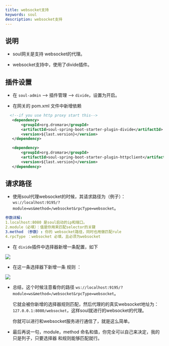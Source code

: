 ```yaml
---
title: websocket支持
keywords: soul
description: websocket支持
---
```


## 说明

* soul网关是支持 websocket的代理。

* websocket支持中，使用了divide插件。


## 插件设置

* 在 `soul-admin` --> 插件管理 --> ` divide `，设置为开启。

* 在网关的 pom.xml 文件中新增依赖
```xml
  <!--if you use http proxy start this-->
   <dependency>
       <groupId>org.dromara</groupId>
       <artifactId>soul-spring-boot-starter-plugin-divide</artifactId>
       <version>${last.version}</version>
   </dependency>

   <dependency>
       <groupId>org.dromara</groupId>
       <artifactId>soul-spring-boot-starter-plugin-httpclient</artifactId>
       <version>${last.version}</version>
   </dependency>
```
## 请求路径

* 使用soul代理websocket的时候，其请求路径为（例子）：`ws://localhost:9195/?module=ws&method=/websocket&rpcType=websocket`。

```yaml
参数详解:
1.localhost:8080 是soul启动的ip和端口。
2.module（必填）：值是你用来匹配selector的关键
3.method （参数）: 你的 websocket路径，同时也用做匹配rule
4.rpcType ：websocket 必填，且必须为websocket
```

* 在 `divide`插件中选择器新增一条配置，如下

![](https://yu199195.github.io/images/soul/websocket-selector.png)


* 在这一条选择器下新增一条 规则 ：

![](https://yu199195.github.io/images/soul/websocket-rule.png)


* 总结，这个时候注意看你的路径 `ws://localhost:9195/?module=ws&method=/websocket&rpcType=websocket`。

  它就会被你新增的选择器规则匹配，然后代理的的真实websocket地址为：`127.0.0.1:8080/websocket`，这样soul就进行的websocket的代理。
  
  你就可以进行和websocket服务进行通信了，就是这么简单。
  
* 最后再说一句，module，method 命名和值，你完全可以自己来决定，我的只是列子，只要选择器 和规则能够匹配就行。  
